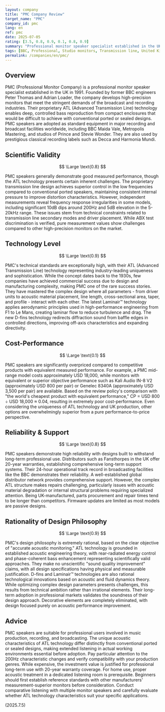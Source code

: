 ```yaml
---
layout: company
title: "PMC Company Review"
target_name: "PMC"
company_id: pmc
lang: en
ref: pmc
date: 2025-07-05
rating: [3.5, 0.8, 0.9, 0.1, 0.8, 0.9]
summary: "Professional monitor speaker specialist established in the UK in 1991. Utilizes proprietary ATL (Advanced Transmission Line) technology to achieve deep, controlled bass reproduction from compact enclosures. Adopted by major studios worldwide including BBC and Metropolis Mastering. While technically advanced, cost-performance is extremely poor as equivalent-performance products are available at significantly lower prices."
tags: [BBC, Professional, Studio monitors, Transmission line, United Kingdom]
permalink: /companies/en/pmc/
---
```

## Overview

PMC (Professional Monitor Company) is a professional monitor speaker specialist established in the UK in 1991. Founded by former BBC engineers Peter Thomas and Adrian Loader, the company develops high-precision monitors that meet the stringent demands of the broadcast and recording industries. Their proprietary ATL (Advanced Transmission Line) technology enables deep, controlled bass reproduction from compact enclosures that would be difficult to achieve with conventional ported or sealed designs. PMC speakers are adopted as standard equipment in major recording and broadcast facilities worldwide, including BBC Maida Vale, Metropolis Mastering, and studios of Prince and Stevie Wonder. They are also used by prestigious classical recording labels such as Decca and Harmonia Mundi.

## Scientific Validity

$$ \Large \text{0.8} $$

PMC speakers generally demonstrate good measured performance, though the ATL technology presents certain inherent challenges. The proprietary transmission line design achieves superior control in the low frequencies compared to conventional ported speakers, maintaining consistent internal pressure to improve distortion characteristics. However, independent measurements reveal frequency response irregularities in some models, including significant 10dB dips around 200Hz and 5dB elevation in the 5-20kHz range. These issues stem from technical constraints related to transmission line secondary modes and driver placement. While ABX test discrimination is verified, pure measurement values show challenges compared to other high-precision monitors on the market.

## Technology Level

$$ \Large \text{0.9} $$

PMC's technical standards are exceptionally high, with their ATL (Advanced Transmission Line) technology representing industry-leading uniqueness and sophistication. While the concept dates back to the 1930s, few companies have achieved commercial success due to design and manufacturing complexity, making PMC one of the rare success stories. They have mastered the complex design where all parameters - from driver units to acoustic material placement, line length, cross-sectional area, taper, and profile - interact with each other. The latest Laminair™ technology applies aerodynamic principles used in high-performance engineering from F1 to Le Mans, creating laminar flow to reduce turbulence and drag. The new D-fins technology redirects diffraction sound from baffle edges in controlled directions, improving off-axis characteristics and expanding directivity.

## Cost-Performance

$$ \Large \text{0.1} $$

PMC speakers are significantly overpriced compared to competitive products with equivalent measured performance. For example, a PMC mid-range model costs approximately USD 18,000, while monitors with equivalent or superior objective performance such as Kali Audio IN-8 V2 (approximately USD 800 per pair) or Genelec 8340A (approximately USD 3,500 per pair) are available. Based on the review policy's comparison with "the world's cheapest product with equivalent performance," CP = USD 800 ÷ USD 18,000 ≈ 0.04, resulting in extremely poor cost-performance. Even considering the uniqueness of ATL technology and UK production, other options are overwhelmingly superior from a pure performance-to-price perspective.

## Reliability & Support

$$ \Large \text{0.8} $$

PMC speakers demonstrate high reliability with designs built to withstand long-term professional use. Distributors such as Fansthorpes in the UK offer 20-year warranties, establishing comprehensive long-term support systems. Their 24-hour operational track record in broadcasting facilities like the BBC demonstrates their reliability. A well-established global distributor network provides comprehensive support. However, the complex ATL structure makes repairs challenging, particularly issues with acoustic material degradation or internal structural problems requiring specialized attention. Being UK-manufactured, parts procurement and repair times tend to be longer than competitors. Firmware updates are limited as most models are passive designs.

## Rationality of Design Philosophy

$$ \Large \text{0.9} $$

PMC's design philosophy is extremely rational, based on the clear objective of "accurate acoustic monitoring." ATL technology is grounded in established acoustic engineering theory, with rear-radiated energy control and phase-coherent bass enhancement representing scientifically valid approaches. They make no unscientific "sound quality improvement" claims, with all design specifications having physical and measurable justification. D-fins and Laminair™ technologies are also rational technological innovations based on acoustic and fluid dynamics theory. While optimizing complex design parameters presents challenges, this results from technical ambition rather than irrational elements. Their long-term adoption in professional markets validates the soundness of their design approach. Decorative elements are completely eliminated, with design focused purely on acoustic performance improvement.

## Advice

PMC speakers are suitable for professional users involved in music production, recording, and broadcasting. The unique acoustic characteristics of ATL technology differ distinctly from conventional ported or sealed designs, making extended listening in actual working environments essential before adoption. Pay particular attention to the 200Hz characteristic changes and verify compatibility with your production genres. While expensive, the investment value is justified for professional long-term use with 20-year warranty coverage. For home use, proper acoustic treatment in a dedicated listening room is prerequisite. Beginners should first establish reference standards with other manufacturers' measurement-superior monitors before consideration. Conduct comparative listening with multiple monitor speakers and carefully evaluate whether ATL technology characteristics suit your specific applications.

(2025.7.5)
